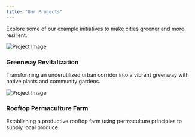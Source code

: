 ```yaml
---
title: "Our Projects"
---
```

Explore some of our example initiatives to make cities greener and more resilient.

![Project Image](https://placehold.co/400x250/9BB899/FFFFFF?text=Greenway+Revitalization)
### Greenway Revitalization
Transforming an underutilized urban corridor into a vibrant greenway with native plants and community gardens.

![Project Image](https://placehold.co/400x250/C1D8C1/FFFFFF?text=Rooftop+Farm)
### Rooftop Permaculture Farm
Establishing a productive rooftop farm using permaculture principles to supply local produce.